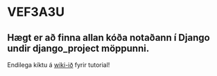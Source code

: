 # VEF3A3U

## Hægt er að finna allan kóða notaðann í Django undir django_project möppunni.

Endilega kíktu á [wiki-ið](https://github.com/GudniNatan/VEF3A3U/wiki/Home) fyrir tutorial!
